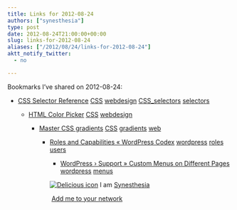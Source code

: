 ```yaml
---
title: Links for 2012-08-24
authors: ["synesthesia"]
type: post
date: 2012-08-24T21:00:00+00:00
slug: links-for-2012-08-24 
aliases: ["/2012/08/24/links-for-2012-08-24"]
aktt_notify_twitter:
  - no

---
```

Bookmarks I&#8217;ve shared on 2012-08-24:

  * [CSS Selector Reference][1] 
    [CSS][2] [webdesign][3] [CSS_selectors][4] [selectors][5] </li> 
    
      * [HTML Color Picker][6] 
        [CSS][2] [webdesign][3] </li> 
        
          * [Master CSS gradients][7] 
            [CSS][2] [gradients][8] [web][9] </li> 
            
              * [Roles and Capabilities &laquo; WordPress Codex][10] 
                [wordpress][11] [roles][12] [users][13] </li> 
                
                  * [WordPress &rsaquo; Support &raquo; Custom Menus on Different Pages][14] 
                    [wordpress][11] [menus][15] </li> </ul> 
                    
                    <p class="deliciouslink">
                      <a href="https://del.icio.us/synesthesia" title="See all my bookmarks on del.icio.us"><img src="https://www.synesthesia.co.uk/images/deliciousicon.jpg" alt="Delicious icon" /></a>&nbsp;I am <a href="https://del.icio.us/synesthesia" title="See all my bookmarks on del.icio.us">Synesthesia</a>
                    </p>
                    
                    <p class="deliciouslink">
                      <a href="https://del.icio.us/network?add=synesthesia" title="Add me to your del.icio.us network"><img src="https://www.synesthesia.co.uk/images/add.gif" alt="" /></a>&nbsp;<a href="https://del.icio.us/network?add=synesthesia" title="Add me to your del.icio.us network">Add me to your network</a>
                    </p>

 [1]: https://www.w3schools.com/cssref/css_selectors.asp
 [2]: https://www.delicious.com/synesthesia/CSS
 [3]: https://www.delicious.com/synesthesia/webdesign
 [4]: https://www.delicious.com/synesthesia/CSS_selectors
 [5]: https://www.delicious.com/synesthesia/selectors
 [6]: https://www.w3schools.com/tags/ref_colorpicker.asp
 [7]: https://www.netmagazine.com/tutorials/master-css-gradients
 [8]: https://www.delicious.com/synesthesia/gradients
 [9]: https://www.delicious.com/synesthesia/web
 [10]: https://codex.wordpress.org/Roles_and_Capabilities
 [11]: https://www.delicious.com/synesthesia/wordpress
 [12]: https://www.delicious.com/synesthesia/roles
 [13]: https://www.delicious.com/synesthesia/users
 [14]: https://wordpress.org/support/topic/custom-menus-on-different-pages
 [15]: https://www.delicious.com/synesthesia/menus